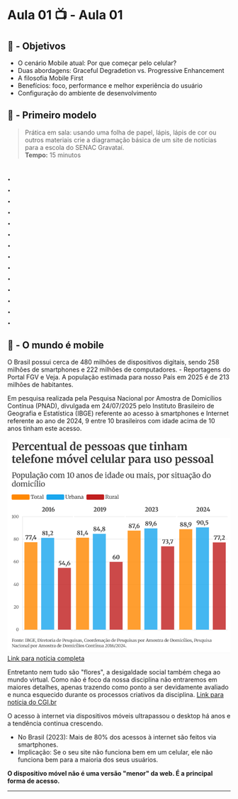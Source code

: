 # Aula 01 📺 - Aula 01

## 🎯 - Objetivos
 - O cenário Mobile atual: Por que começar pelo celular?
 - Duas abordagens: Graceful Degradetion vs. Progressive Enhancement
 - A filosofia Mobile First
 - Benefícios: foco, performance e melhor experiência do usuário
 - Configuração do ambiente de desenvolvimento
## 📣 - Primeiro modelo
> Prática em sala: usando uma folha de papel, lápis, lápis de cor ou outros materiais crie a diagramação básica de um site de notícias para a escola do SENAC Gravataí. \
**Tempo:** 15 minutos

. \
. \
. \
. \
. \
. \
. \
. \
. \
. \
. \
. \
. \
. 
---

## 📱 - O mundo é **mobile**
O Brasil possui cerca de 480 milhôes de dispositivos digitais, sendo 258 milhões de smartphones e 222 milhões de computadores. - Reportagens do Portal FGV e Veja.
A população estimada para nosso País em 2025 é de 213 milhões de habitantes.

Em pesquisa realizada pela Pesquisa Nacional por Amostra de Domicílios Contínua (PNAD), divulgada em 24/07/2025 pelo Instituto Brasileiro de Geografia e Estatística (IBGE) referente ao acesso à smartphones e Internet referente ao ano de 2024, 9 entre 10 brasileiros com idade acima de 10 anos tinham este acesso.

![Gráfico sobre o acesso à smartphone](image.png) \
[Link para notícia completa](https://www.metropoles.com/brasil/ibge-9-em-cada-10-usam-celular-e-internet)

Entretanto nem tudo são "flores", a desigaldade social também chega ao mundo virtual. Como não é foco da nossa disciplina não entraremos em maiores detalhes, apenas trazendo como ponto a ser devidamente avaliado e nunca esquecido durante os processos criativos da disciplina. [Link para notícia do CGI.br](https://www.observatoriodaimprensa.com.br/digital/acesso-a-internet-no-brasil-reproduz-desigualdades-e-exige-politicas-publicas/)

O acesso à internet via dispositivos móveis ultrapassou o desktop há anos e a tendência continua crescendo.
* No Brasil (2023): Mais de 80% dos acessos à internet são feitos via smartphones.
* Implicação: Se o seu site não funciona bem em um celular, ele não funciona bem para a maioria dos seus usuários.

**O dispositivo móvel não é uma versão "menor" da web. É a principal forma de acesso.**

---
